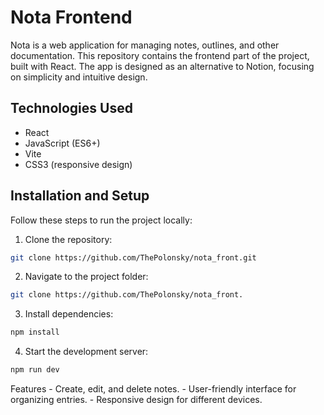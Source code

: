 # Nota Frontend

Nota is a web application for managing notes, outlines, and other documentation. This repository contains the frontend part of the project, built with React. The app is designed as an alternative to Notion, focusing on simplicity and intuitive design.

## Technologies Used
- React
- JavaScript (ES6+)
- Vite
- CSS3 (responsive design)

## Installation and Setup
Follow these steps to run the project locally:

1. Clone the repository:
  ```bash
  git clone https://github.com/ThePolonsky/nota_front.git
  ```

2.	Navigate to the project folder:
  ```bash
  git clone https://github.com/ThePolonsky/nota_front.
  ```

3.	Install dependencies:
  ```bash
  npm install
  ```

4.	Start the development server:
  ```bash
  npm run dev
  ```

Features
	-	Create, edit, and delete notes.
	-	User-friendly interface for organizing entries.
	-	Responsive design for different devices.

